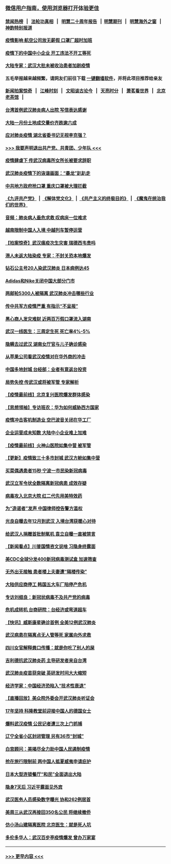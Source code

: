 ### [微信用户指南，使用浏览器打开体验更佳](https://github.com/gfw-breaker/banned-news1/blob/master/indexes/wechat-guide.md?t=0)
#### [禁闻热榜](热点新闻.md?t=0)  &nbsp;&nbsp;|&nbsp;&nbsp; [法轮功真相](https://github.com/gfw-breaker/truth/blob/master/README.md?t=0) &nbsp;&nbsp;|&nbsp;&nbsp; [明慧二十周年报告](https://github.com/gfw-breaker/mh-reports/blob/master/README.md?t=0) &nbsp;&nbsp;|&nbsp;&nbsp;[明慧期刊](https://github.com/gfw-breaker/mh-qikan) &nbsp;&nbsp;|&nbsp;&nbsp; [明慧海外之窗](https://github.com/gfw-breaker/mh-news/blob/master/README.md?t=0) &nbsp;&nbsp;|&nbsp;&nbsp; [神韵特别报道](https://github.com/gfw-breaker/mh-news/blob/master/shenyun.md?t=0)
#### [疫情影响 航空公司放无薪假 口罩厂超时加班](../pages/nsc413/n11848173.md?t=02061802) 
#### [疫情下的中国中小企业 开工违法不开工等死](../pages/nsc413/n11848520.md?t=02061802) 
#### [大陆专家：武汉大批未被收治患者加剧疫情](../pages/nsc413/n11848163.md?t=02061802) 
#### 五毛举报越来越频繁，请网友们前往下载 [一键翻墙软件](https://github.com/gfw-breaker/ssr-accounts)，并将此项目推荐给亲友
#### [新闻拍案惊奇](https://github.com/gfw-breaker/banned-news1/blob/master/pages/link4.md) &nbsp;&nbsp;|&nbsp;&nbsp; [江峰时刻](https://github.com/gfw-breaker/banned-news1/blob/master/pages/link4.md) &nbsp;&nbsp;|&nbsp;&nbsp; [文昭谈古论今](https://github.com/gfw-breaker/banned-news1/blob/master/pages/link4.md) &nbsp;&nbsp;|&nbsp;&nbsp; [天亮时分](https://github.com/gfw-breaker/banned-news1/blob/master/pages/link4.md) &nbsp;&nbsp;|&nbsp;&nbsp; [萧茗看世界](https://github.com/gfw-breaker/banned-news1/blob/master/pages/link4.md) &nbsp;&nbsp;|&nbsp;&nbsp; [北京老茶馆](https://github.com/gfw-breaker/banned-news1/blob/master/pages/link4.md) &nbsp;&nbsp;|&nbsp;&nbsp; 
#### [台湾首例武汉肺炎病人出院 写信表达感谢](../pages/nsc413/n11848408.md?t=02061802) 
#### [大陆一月份土地成交量价齐跌逾六成](../pages/nsc413/n11847770.md?t=02061802) 
#### [应对肺炎疫情 湖北省委书记无视李克强？](../pages/nsc413/n11848018.md?t=02061802) 
#### [>>> 我要声明退出共产党、共青团、少年队 <<<](https://github.com/begood0513/goodnews/blob/master/quit/letter.md) 
#### [疫情肆虐下 传武汉病毒所女所长被要求辞职](../pages/nsc413/n11842494.md?t=02061802) 
#### [武汉肺炎疫情下的诙谐画面：“暴龙”趴趴走](../pages/nsc413/n11848057.md?t=02061802) 
#### [中共地方政府抢口罩 重庆口罩被大理拦截](../pages/nsc413/n11848150.md?t=02061802) 
#### [《九评共产党》](https://github.com/begood0513/9ping.md/blob/master/README.md) &nbsp;|&nbsp; [《解体党文化》](../../../../jtdwh.md/blob/master/README.md)  &nbsp;|&nbsp; [《共产主义的终极目的》](../../../../gczydzjmd.md/blob/master/README.md) &nbsp;|&nbsp; [《魔鬼在统治我们的世界》](../../../../mgztzwmdsj.md/blob/master/README.md) 
#### [音频：肺炎病人垂危求救 叹病床一位难求](../pages/nsc413/n11847883.md?t=02061802) 
#### [越南限制中国人入境 中越列车暂停运营](../pages/nsc413/n11847844.md?t=02061802) 
#### [【拍案惊奇】武汉瘟疫次生灾害 瑞德西韦贵吗](../pages/nsc413/n11847587.md?t=02061802) 
#### [港人未返大陆染疫 专家：不封关恐本地爆发](../pages/nsc413/n11848021.md?t=02061802) 
#### [钻石公主号20人染武汉肺炎 日本病例达45](../pages/nsc413/n11847823.md?t=02061802) 
#### [Adidas和Nike关闭中国大部分门市](../pages/nsc413/n11847720.md?t=02061802) 
#### [两邮轮5300人被隔离 武汉肺炎冲击哪些行业](../pages/nsc413/n11847456.md?t=02061802) 
#### [传中共军方疫情严重 有指示“不呈报”](../pages/nsc413/n11847828.md?t=02061802) 
#### [黑心商人发灾难财 近两百万假口罩流入湖南](../pages/nsc413/n11847794.md?t=02061802) 
#### [武汉一线医生：三周定生死 死亡率4%-5%](../pages/nsc413/n11847780.md?t=02061802) 
#### [隐瞒去过武汉 湖南女厅官与儿子确诊感染](../pages/nsc413/n11847669.md?t=02061802) 
#### [从苹果公司看武汉疫情对在华外商的冲击](../pages/nsc413/n11847586.md?t=02061802) 
#### [中国多地封城 台经部：业者有意返台投资](../pages/nsc413/n11847732.md?t=02061802) 
#### [局势失控 传武汉或将被军管 专家解析](../pages/nsc413/n11847458.md?t=02061802) 
#### [【疫情最前线】北京复兴医院爆发群体感染](../pages/nsc413/n11847626.md?t=02061802) 
#### [【思想领袖】专访班农：华为如何威胁西方国家](../pages/nsc413/n11847306.md?t=02061802) 
#### [疫情冲击客机制造业 空巴波音关闭在华工厂](../pages/nsc413/n11847550.md?t=02061802) 
#### [企业运营成未知数 大陆中小企业难上加难](../pages/nsc413/n11847477.md?t=02061802) 
#### [【疫情最前线】火神山医院如集中营 被军管](../pages/nsc413/n11847524.md?t=02061802) 
#### [【更新】疫情致三十多市封城 武汉方舱如集中营](../pages/nsc413/n11801312.md?t=02061802) 
#### [买菜偶遇患者15秒 宁波一市民染新冠病毒](../pages/nsc413/n11847294.md?t=02061802) 
#### [武汉立军令状全数隔离新冠病患 成效存疑](../pages/nsc413/n11847328.md?t=02061802) 
#### [病毒攻入北京大院 红二代先用美特效药](../pages/nsc413/n11847427.md?t=02061802) 
#### [为“造谣者”发声 中国律师控告警方滥权](../pages/nsc413/n11847326.md?t=02061802) 
#### [光良自曝去年12月到武汉 入境台湾获暖心对待](../pages/nsc413/n11847243.md?t=02061802) 
#### [给武汉人捐赠首批制氧机 袁立自曝一直被禁言](../pages/nsc413/n11846974.md?t=02061802) 
#### [【新闻看点】川普国情咨文说啥 习隐身终露面](../pages/nsc413/n11847016.md?t=02061802) 
#### [美CDC全球分发400新冠病毒测试盒 加速筛查](../pages/nsc413/n11847260.md?t=02061802) 
#### [无外出无接触 患者楼上夫妻遭“隔楼传染”](../pages/nsc413/n11847233.md?t=02061802) 
#### [大陆供应商停工 韩国五大车厂陷停产危机](../pages/nsc413/n11847062.md?t=02061802) 
#### [专访刘细良：新冠状病毒不及共产党的病毒](../pages/nsc413/n11847164.md?t=02061802) 
#### [危机成转机 台商研院：台经济或弯道超车](../pages/nsc413/n11846448.md?t=02061802) 
#### [【快讯】威斯康星确诊首例 全美12例武汉肺炎](../pages/nsc413/n11847162.md?t=02061802) 
#### [武汉病患在隔离点无人管等死 家属向外求救](../pages/nsc413/n11847020.md?t=02061802) 
#### [四川女官解释粪口传播：就是你吃了别人的屎](../pages/nsc413/n11847029.md?t=02061802) 
#### [吉利德抗武汉肺炎药 主导研发者来自台湾](../pages/nsc413/n11847064.md?t=02061802) 
#### [武汉肺炎疫苗获突破 英研发时间大大缩短](../pages/nsc413/n11846915.md?t=02061802) 
#### [经济学家：中国经济恐陷入“技术性衰退”](../pages/nsc413/n11846450.md?t=02061802) 
#### [【直播回放】美众院外委会开武汉肺炎听证会](../pages/nsc413/n11846727.md?t=02061802) 
#### [17年坚持 科隆教堂前迎接中国人的德国女士](../pages/nsc413/n11846781.md?t=02061802) 
#### [爆料武汉疫情 公民记者遭三次上门抓捕](../pages/nsc413/n11846937.md?t=02061802) 
#### [辽宁全省小区封闭管理 另有36市“封城”](../pages/nsc413/n11846879.md?t=02061802) 
#### [白宫顾问：美竭尽全力助中国人民遏制疫情](../pages/nsc413/n11846756.md?t=02061802) 
#### [抢在旅行限制前 两中国人抵夏威夷申请庇护](../pages/nsc413/n11846866.md?t=02061802) 
#### [日本大型连锁餐厅“和民”全面退出大陆](../pages/nsc413/n11846765.md?t=02061802) 
#### [隐身7天后 习近平露面见外宾](../pages/nsc413/n11846805.md?t=02061802) 
#### [武汉医务人员感染数字曝光 协和262例居首](../pages/nsc413/n11846742.md?t=02061802) 
#### [美周三从武汉再接回350名公民 将继续撤侨](../pages/nsc413/n11846705.md?t=02061802) 
#### [仿小汤山建隔离医院 北京医生：就是死人坑](../pages/nsc413/n11846692.md?t=02061802) 
#### [多伦多华人：武汉百步亭疫情爆发 曾办万家宴](../pages/nsc413/n11846766.md?t=02061802) 

----
#### [ >>> 更早内容 <<< ](../indexes/nsc413-earlier.md)
